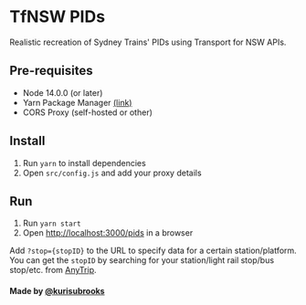 # TfNSW PIDs
Realistic recreation of Sydney Trains' PIDs using Transport for NSW APIs.

## Pre-requisites
- Node 14.0.0 (or later)
- Yarn Package Manager [(link)](https://yarnpkg.com/)
- CORS Proxy (self-hosted or other)

## Install
1. Run `yarn` to install dependencies
2. Open `src/config.js` and add your proxy details

## Run
1. Run `yarn start`
2. Open [http://localhost:3000/pids](http://localhost:3000/pids) in a browser

Add `?stop={stopID}` to the URL to specify data for a certain station/platform. You can get the `stopID` by searching for your station/light rail stop/bus stop/etc. from [AnyTrip](https://anytrip.com.au/).

#### Made by [@kurisubrooks](https://kurisubrooks.com/)